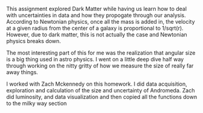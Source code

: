 This assignment explored Dark Matter while having us learn how to deal with uncertainties in data and how they propogate through our analysis. According to Newtonian physics, once all the mass is added
in, the velocity at a given radius from the center of a galaxy is proportional to 1/sqrt(r). However, due to dark matter, this is not actually the case and Newtonian physics breaks down. 

The most interesting part of this for me was the realization that angular size is a big thing used in astro physics. I went on a little deep dive half way through working on the nitty gritty of how we measure the
size of really far away things.

I worked with Zach Mckennedy on this homework. I did data acquisition, exploration and calculation of the size and uncertainty of Andromeda. Zach did luminosity, and data visualization and then copied all the functions down to the milky way section
